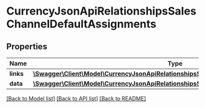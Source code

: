 # CurrencyJsonApiRelationshipsSalesChannelDefaultAssignments

## Properties
Name | Type | Description | Notes
------------ | ------------- | ------------- | -------------
**links** | [**\Swagger\Client\Model\CurrencyJsonApiRelationshipsSalesChannelDefaultAssignmentsLinks**](CurrencyJsonApiRelationshipsSalesChannelDefaultAssignmentsLinks.md) |  | [optional] 
**data** | [**\Swagger\Client\Model\CurrencyJsonApiRelationshipsSalesChannelDefaultAssignmentsData[]**](CurrencyJsonApiRelationshipsSalesChannelDefaultAssignmentsData.md) |  | [optional] 

[[Back to Model list]](../../README.md#documentation-for-models) [[Back to API list]](../../README.md#documentation-for-api-endpoints) [[Back to README]](../../README.md)

